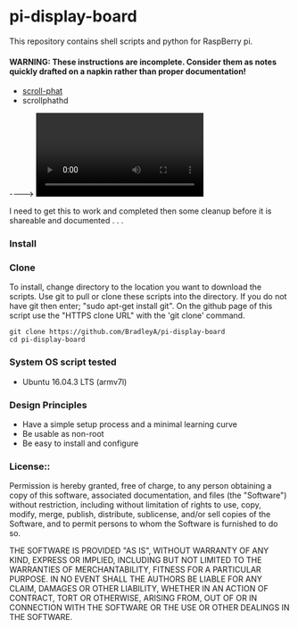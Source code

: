 # pi-display-board

This repository contains shell scripts and python for RaspBerry pi.

#### WARNING: These instructions are incomplete. Consider them as notes quickly drafted on a napkin rather than proper documentation!

 * [scroll-phat](https://github.com/BradleyA/pi-display-board/tree/master/scroll-phat) 
 * scrollphathd

----> ![Click this link, then click 'view raw' to see board test](scroll-phat/images/IMG_3246.MOV)

I need to get this to work and completed then some cleanup before it is shareable and documented . . .

### Install

### Clone

To install, change directory to the location you want to download the scripts. Use git to pull or clone these scripts into the directory. If you do not have git then enter; "sudo apt-get install git". On the github page of this script use the "HTTPS clone URL" with the 'git clone' command.

    git clone https://github.com/BradleyA/pi-display-board
    cd pi-display-board

### System OS script tested

 * Ubuntu 16.04.3 LTS (armv7l)

### Design Principles
 * Have a simple setup process and a minimal learning curve
 * Be usable as non-root
 * Be easy to install and configure

### License::

Permission is hereby granted, free of charge, to any person obtaining a copy of this software, associated documentation, and files (the "Software") without restriction, including without limitation of rights to use, copy, modify, merge, publish, distribute, sublicense, and/or sell copies of the Software, and to permit persons to whom the Software is furnished to do so.

THE SOFTWARE IS PROVIDED "AS IS", WITHOUT WARRANTY OF ANY KIND, EXPRESS OR IMPLIED, INCLUDING BUT NOT LIMITED TO THE WARRANTIES OF MERCHANTABILITY, FITNESS FOR A PARTICULAR PURPOSE. IN NO EVENT SHALL THE AUTHORS BE LIABLE FOR ANY CLAIM, DAMAGES OR OTHER LIABILITY, WHETHER IN AN ACTION OF CONTRACT, TORT OR OTHERWISE, ARISING FROM, OUT OF OR IN CONNECTION WITH THE SOFTWARE OR THE USE OR OTHER DEALINGS IN THE SOFTWARE.
